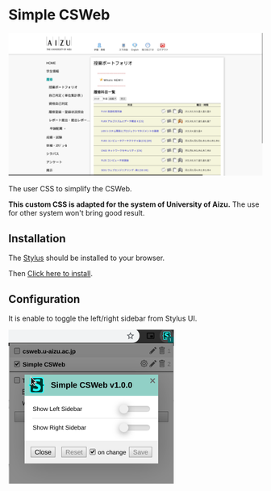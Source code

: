# Simple CSWeb

![ScreenShot](./screenshot.png)

The user CSS to simplify the CSWeb.

**This custom CSS is adapted for the system of University of Aizu.** The use for other system won't bring good result.

## Installation

The [Stylus](https://github.com/openstyles/stylus#releases) should be installed to your browser.

Then [Click here to install](https://github.com/acomagu/simple-csweb/raw/master/simple-csweb.user.css).

## Configuration

It is enable to toggle the left/right sidebar from Stylus UI.

![ScreenShot2](./configuration.png)
